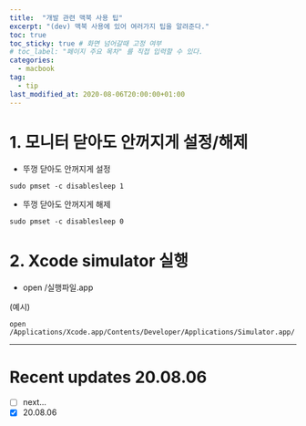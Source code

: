 ```yaml
---
title:  "개발 관련 맥북 사용 팁"
excerpt: "(dev) 맥북 사용에 있어 여러가지 팁을 알려준다."
toc: true
toc_sticky: true # 화면 넘어갈때 고정 여부
# toc_label: "페이지 주요 목차" 를 직접 입력할 수 있다.
categories:
  - macbook
tag:
  - tip
last_modified_at: 2020-08-06T20:00:00+01:00
---
```


# 1. 모니터 닫아도 안꺼지게 설정/해제

- 뚜껑 닫아도 안꺼지게 설정
```
sudo pmset -c disablesleep 1
```

- 뚜껑 닫아도 안꺼지게 해제
```
sudo pmset -c disablesleep 0
```

# 2. Xcode simulator 실행

- open /실행파일.app

(예시)
```
open /Applications/Xcode.app/Contents/Developer/Applications/Simulator.app/
```

---

# Recent updates 20.08.06

- [ ] next...
- [x] 20.08.06
